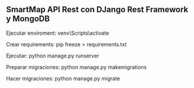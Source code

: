 ## SmartMap API Rest con DJango Rest Framework y MongoDB

Ejecutar enviroment: venv\Scripts\activate 

Crear requirements: pip freeze > requirements.txt

Ejecutar: python manage.py runserver

Preparar migraciones: python manage.py makemigrations

Hacer migraciones: python manage.py migrate
